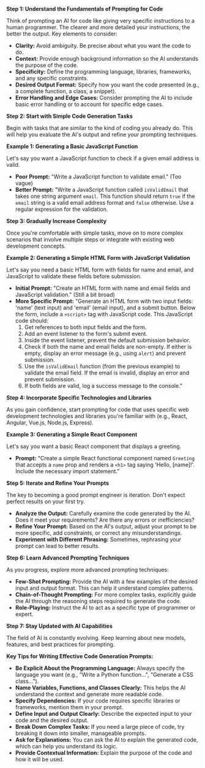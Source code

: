 **Step 1: Understand the Fundamentals of Prompting for Code**

Think of prompting an AI for code like giving very specific instructions to a human programmer. The clearer and more detailed your instructions, the better the output. Key elements to consider:

- **Clarity:** Avoid ambiguity. Be precise about what you want the code to do.
- **Context:** Provide enough background information so the AI understands the purpose of the code.
- **Specificity:** Define the programming language, libraries, frameworks, and any specific constraints.
- **Desired Output Format:** Specify how you want the code presented (e.g., a complete function, a class, a snippet).
- **Error Handling and Edge Cases:** Consider prompting the AI to include basic error handling or to account for specific edge cases.

**Step 2: Start with Simple Code Generation Tasks**

Begin with tasks that are similar to the kind of coding you already do. This will help you evaluate the AI's output and refine your prompting techniques.


**Example 1: Generating a Basic JavaScript Function**

Let's say you want a JavaScript function to check if a given email address is valid.

- **Poor Prompt:** "Write a JavaScript function to validate email." (Too vague)
- **Better Prompt:** "Write a JavaScript function called `isValidEmail` that takes one string argument `email`. This function should return `true` if the `email` string is a valid email address format and `false` otherwise. Use a regular expression for the validation.

**Step 3: Gradually Increase Complexity**

Once you're comfortable with simple tasks, move on to more complex scenarios that involve multiple steps or integrate with existing web development concepts.



**Example 2: Generating a Simple HTML Form with JavaScript Validation**

Let's say you need a basic HTML form with fields for name and email, and JavaScript to validate these fields before submission.

- **Initial Prompt:** "Create an HTML form with name and email fields and JavaScript validation." (Still a bit broad)
- **More Specific Prompt:** "Generate an HTML form with two input fields: 'name' (text input) and 'email' (email input), and a submit button. Below the form, include a `<script>` tag with JavaScript code. This JavaScript code should:
    1. Get references to both input fields and the form.
    2. Add an event listener to the form's submit event.
    3. Inside the event listener, prevent the default submission behavior.
    4. Check if both the name and email fields are non-empty. If either is empty, display an error message (e.g., using `alert`) and prevent submission.
    5. Use the `isValidEmail` function (from the previous example) to validate the email field. If the email is invalid, display an error and prevent submission.
    6. If both fields are valid, log a success message to the console."



**Step 4: Incorporate Specific Technologies and Libraries**

As you gain confidence, start prompting for code that uses specific web development technologies and libraries you're familiar with (e.g., React, Angular, Vue.js, Node.js, Express).

**Example 3: Generating a Simple React Component**

Let's say you want a basic React component that displays a greeting.

- **Prompt:** "Create a simple React functional component named `Greeting` that accepts a `name` prop and renders a `<h1>` tag saying 'Hello, [name]!'. Include the necessary import statement."

**Step 5: Iterate and Refine Your Prompts**

The key to becoming a good prompt engineer is iteration. Don't expect perfect results on your first try.

- **Analyze the Output:** Carefully examine the code generated by the AI. Does it meet your requirements? Are there any errors or inefficiencies?
- **Refine Your Prompt:** Based on the AI's output, adjust your prompt to be more specific, add constraints, or correct any misunderstandings.
- **Experiment with Different Phrasing:** Sometimes, rephrasing your prompt can lead to better results.

**Step 6: Learn Advanced Prompting Techniques**

As you progress, explore more advanced prompting techniques:

- **Few-Shot Prompting:** Provide the AI with a few examples of the desired input and output format. This can help it understand complex patterns.
- **Chain-of-Thought Prompting:** For more complex tasks, explicitly guide the AI through the reasoning steps required to generate the code.
- **Role-Playing:** Instruct the AI to act as a specific type of programmer or expert.

**Step 7: Stay Updated with AI Capabilities**

The field of AI is constantly evolving. Keep learning about new models, features, and best practices for prompting.

**Key Tips for Writing Effective Code Generation Prompts:**

- **Be Explicit About the Programming Language:** Always specify the language you want (e.g., "Write a Python function...", "Generate a CSS class...").
- **Name Variables, Functions, and Classes Clearly:** This helps the AI understand the context and generate more readable code.
- **Specify Dependencies:** If your code requires specific libraries or frameworks, mention them in your prompt.
- **Define Input and Output Clearly:** Describe the expected input to your code and the desired output.
- **Break Down Complex Tasks:** If you need a large piece of code, try breaking it down into smaller, manageable prompts.
- **Ask for Explanations:** You can ask the AI to explain the generated code, which can help you understand its logic.
- **Provide Contextual Information:** Explain the purpose of the code and how it will be used.